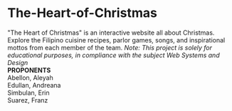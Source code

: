 # The-Heart-of-Christmas
"The Heart of Christmas" is an interactive website all about Christmas. Explore the Filipino cuisine recipes, parlor games, songs, and inspirational mottos from each member of the team.<be>
_Note: This project is solely for educational purposes, in compliance with the subject Web Systems and Design_<br>
**PROPONENTS** <br>
Abellon, Aleyah <br>
Edullan, Andreana <br>
Simbulan, Erin <br>
Suarez, Franz 

